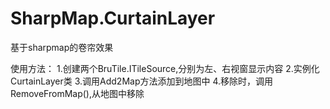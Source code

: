 # SharpMap.CurtainLayer
基于sharpmap的卷帘效果

使用方法：
1.创建两个BruTile.ITileSource,分别为左、右视窗显示内容
2.实例化CurtainLayer类
3.调用Add2Map方法添加到地图中
4.移除时，调用RemoveFromMap(),从地图中移除
